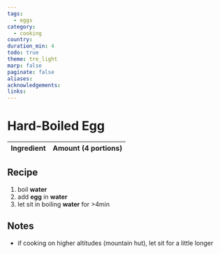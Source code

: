 ```yaml
---
tags:
  - eggs
category:
  - cooking
country: 
duration_min: 4
todo: true
theme: tre_light
marp: false
paginate: false
aliases: 
acknowledgements: 
links:
---
```


# Hard-Boiled Egg

|Ingredient|Amount (4 portions)|
| :- | :- |


## Recipe
1. boil **water**
2. add **egg** in **water**
3. let sit in boiling **water** for >4min


## Notes
* if cooking on higher altitudes (mountain hut), let sit for a little longer

